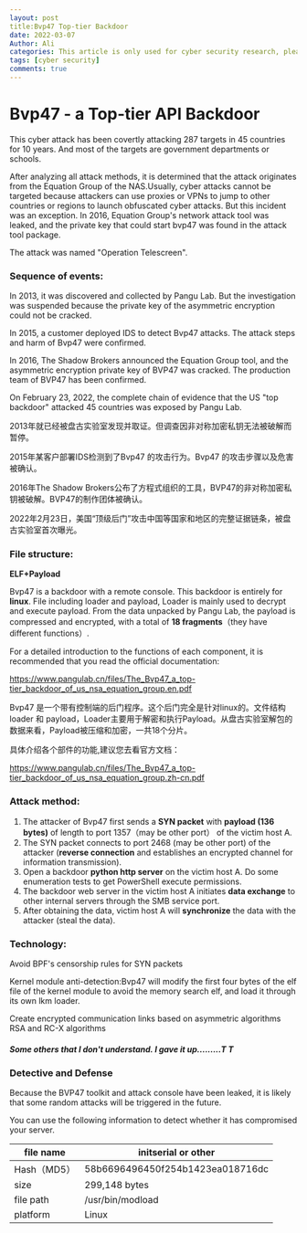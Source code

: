 ```yaml
---
layout: post
title:Bvp47 Top-tier Backdoor
date: 2022-03-07
Author: Ali
categories: This article is only used for cyber security research, please do not use it for improper purposes.
tags: [cyber security]
comments: true
---
```


# Bvp47 - a Top-tier  API Backdoor 


This cyber attack has been covertly attacking 287 targets in 45 countries for 10 years. And most of the targets are government departments or schools.

After analyzing all attack methods, it is determined that the attack originates from the Equation Group of the NAS.Usually, cyber attacks cannot be targeted because attackers can use proxies or VPNs to jump to other countries or regions to launch obfuscated cyber attacks. But this incident was an exception. In 2016, Equation Group's network attack tool was leaked, and the private key that could start bvp47 was found in the attack tool package.

The attack was named "Operation Telescreen".



### Sequence of events:

In 2013, it was discovered and collected by Pangu Lab. But the investigation was suspended because the private key of the asymmetric encryption could not be cracked.

In 2015, a customer deployed IDS to detect Bvp47 attacks. The attack steps and harm of Bvp47 were confirmed.

In 2016, The Shadow Brokers announced the Equation Group tool, and the asymmetric encryption private key of BVP47 was cracked. The production team of BVP47 has been confirmed.

On February 23, 2022, the complete chain of evidence that the US "top backdoor" attacked 45 countries  was exposed by Pangu Lab.



2013年就已经被盘古实验室发现并取证。但调查因非对称加密私钥无法被破解而暂停。

2015年某客户部署IDS检测到了Bvp47 的攻击行为。Bvp47 的攻击步骤以及危害被确认。

2016年The Shadow Brokers公布了方程式组织的工具，BVP47的非对称加密私钥被破解。BVP47的制作团体被确认。

2022年2月23日，美国“顶级后门”攻击中国等国家和地区的完整证据链条，被盘古实验室首次曝光。



### File structure:

**ELF+Payload**

Bvp47 is a backdoor with a remote console. This backdoor is entirely for **linux**. File  including loader and payload, Loader is mainly used to decrypt and execute payload. From the data unpacked by Pangu Lab, the payload is compressed and encrypted, with a total of **18 fragments**（they have different functions）.

For a detailed introduction to the functions of each component, it is recommended that you read the official documentation:

https://www.pangulab.cn/files/The_Bvp47_a_top-tier_backdoor_of_us_nsa_equation_group.en.pdf



Bvp47 是一个带有控制端的后门程序。这个后门完全是针对linux的。文件结构 loader 和 payload，Loader主要用于解密和执行Payload。从盘古实验室解包的数据来看，Payload被压缩和加密，一共18个分片。

具体介绍各个部件的功能,建议您去看官方文档：

https://www.pangulab.cn/files/The_Bvp47_a_top-tier_backdoor_of_us_nsa_equation_group.zh-cn.pdf



### Attack method:

1. The attacker of Bvp47  first sends a **SYN packet** with **payload (136 bytes)** of length to port 1357（may be other port） of the victim host A.
2. The SYN packet connects to port 2468 (may be other port) of the attacker (**reverse connection** and establishes an encrypted channel for information transmission).
3. Open a backdoor **python http server** on the victim host A. Do some enumeration tests to get PowerShell execute permissions.
4. The backdoor web server in the victim host A initiates **data exchange** to other internal servers through the SMB service port.
5. After obtaining the data, victim host A will **synchronize** the data with the attacker (steal the data).



### Technology:

Avoid BPF's censorship rules for SYN packets

Kernel module anti-detection:Bvp47 will modify the first four bytes of the elf file of the kernel module to avoid the memory search elf, and load it through its own lkm loader.

Create encrypted communication links based on asymmetric algorithms RSA and RC-X algorithms

##### Some others that I don't understand. I gave it up.........T T



### Detective and Defense

Because the BVP47 toolkit and attack console have been leaked, it is likely that some random attacks will be triggered in the future.

You can use the following information to detect whether it has compromised your server.

| file name   | initserial or other              |
| ----------- | -------------------------------- |
| Hash（MD5） | 58b6696496450f254b1423ea018716dc |
| size        | 299,148 bytes                    |
| file path   | /usr/bin/modload                 |
| platform    | Linux                            |

